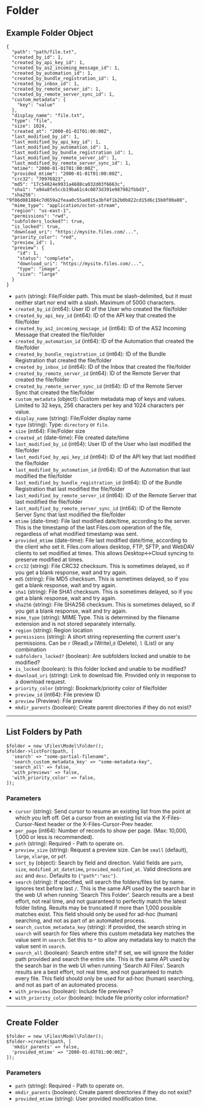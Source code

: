 # Folder

## Example Folder Object

```
{
  "path": "path/file.txt",
  "created_by_id": 1,
  "created_by_api_key_id": 1,
  "created_by_as2_incoming_message_id": 1,
  "created_by_automation_id": 1,
  "created_by_bundle_registration_id": 1,
  "created_by_inbox_id": 1,
  "created_by_remote_server_id": 1,
  "created_by_remote_server_sync_id": 1,
  "custom_metadata": {
    "key": "value"
  },
  "display_name": "file.txt",
  "type": "file",
  "size": 1024,
  "created_at": "2000-01-01T01:00:00Z",
  "last_modified_by_id": 1,
  "last_modified_by_api_key_id": 1,
  "last_modified_by_automation_id": 1,
  "last_modified_by_bundle_registration_id": 1,
  "last_modified_by_remote_server_id": 1,
  "last_modified_by_remote_server_sync_id": 1,
  "mtime": "2000-01-01T01:00:00Z",
  "provided_mtime": "2000-01-01T01:00:00Z",
  "crc32": "70976923",
  "md5": "17c54824e9931a4688ca032d03f6663c",
  "sha1": "a94a8fe5ccb19ba61c4c0873d391e987982fbbd3",
  "sha256": "9f86d081884c7d659a2feaa0c55ad015a3bf4f1b2b0b822cd15d6c15b0f00a08",
  "mime_type": "application/octet-stream",
  "region": "us-east-1",
  "permissions": "rwd",
  "subfolders_locked?": true,
  "is_locked": true,
  "download_uri": "https://mysite.files.com/...",
  "priority_color": "red",
  "preview_id": 1,
  "preview": {
    "id": 1,
    "status": "complete",
    "download_uri": "https://mysite.files.com/...",
    "type": "image",
    "size": "large"
  }
}
```

* `path` (string): File/Folder path. This must be slash-delimited, but it must neither start nor end with a slash. Maximum of 5000 characters.
* `created_by_id` (int64): User ID of the User who created the file/folder
* `created_by_api_key_id` (int64): ID of the API key that created the file/folder
* `created_by_as2_incoming_message_id` (int64): ID of the AS2 Incoming Message that created the file/folder
* `created_by_automation_id` (int64): ID of the Automation that created the file/folder
* `created_by_bundle_registration_id` (int64): ID of the Bundle Registration that created the file/folder
* `created_by_inbox_id` (int64): ID of the Inbox that created the file/folder
* `created_by_remote_server_id` (int64): ID of the Remote Server that created the file/folder
* `created_by_remote_server_sync_id` (int64): ID of the Remote Server Sync that created the file/folder
* `custom_metadata` (object): Custom metadata map of keys and values. Limited to 32 keys, 256 characters per key and 1024 characters per value.
* `display_name` (string): File/Folder display name
* `type` (string): Type: `directory` or `file`.
* `size` (int64): File/Folder size
* `created_at` (date-time): File created date/time
* `last_modified_by_id` (int64): User ID of the User who last modified the file/folder
* `last_modified_by_api_key_id` (int64): ID of the API key that last modified the file/folder
* `last_modified_by_automation_id` (int64): ID of the Automation that last modified the file/folder
* `last_modified_by_bundle_registration_id` (int64): ID of the Bundle Registration that last modified the file/folder
* `last_modified_by_remote_server_id` (int64): ID of the Remote Server that last modified the file/folder
* `last_modified_by_remote_server_sync_id` (int64): ID of the Remote Server Sync that last modified the file/folder
* `mtime` (date-time): File last modified date/time, according to the server.  This is the timestamp of the last Files.com operation of the file, regardless of what modified timestamp was sent.
* `provided_mtime` (date-time): File last modified date/time, according to the client who set it.  Files.com allows desktop, FTP, SFTP, and WebDAV clients to set modified at times.  This allows Desktop<->Cloud syncing to preserve modified at times.
* `crc32` (string): File CRC32 checksum. This is sometimes delayed, so if you get a blank response, wait and try again.
* `md5` (string): File MD5 checksum. This is sometimes delayed, so if you get a blank response, wait and try again.
* `sha1` (string): File SHA1 checksum. This is sometimes delayed, so if you get a blank response, wait and try again.
* `sha256` (string): File SHA256 checksum. This is sometimes delayed, so if you get a blank response, wait and try again.
* `mime_type` (string): MIME Type.  This is determined by the filename extension and is not stored separately internally.
* `region` (string): Region location
* `permissions` (string): A short string representing the current user's permissions.  Can be `r` (Read),`w` (Write),`d` (Delete), `l` (List) or any combination
* `subfolders_locked?` (boolean): Are subfolders locked and unable to be modified?
* `is_locked` (boolean): Is this folder locked and unable to be modified?
* `download_uri` (string): Link to download file. Provided only in response to a download request.
* `priority_color` (string): Bookmark/priority color of file/folder
* `preview_id` (int64): File preview ID
* `preview` (Preview): File preview
* `mkdir_parents` (boolean): Create parent directories if they do not exist?

---

## List Folders by Path

```
$folder = new \Files\Model\Folder();
$folder->listFor($path, [
  'search' => "some-partial-filename",
  'search_custom_metadata_key' => "some-metadata-key",
  'search_all' => false,
  'with_previews' => false,
  'with_priority_color' => false,
]);
```


### Parameters

* `cursor` (string): Send cursor to resume an existing list from the point at which you left off.  Get a cursor from an existing list via the X-Files-Cursor-Next header or the X-Files-Cursor-Prev header.
* `per_page` (int64): Number of records to show per page.  (Max: 10,000, 1,000 or less is recommended).
* `path` (string): Required - Path to operate on.
* `preview_size` (string): Request a preview size.  Can be `small` (default), `large`, `xlarge`, or `pdf`.
* `sort_by` (object): Search by field and direction. Valid fields are `path`, `size`, `modified_at_datetime`, `provided_modified_at`.  Valid directions are `asc` and `desc`.  Defaults to `{"path":"asc"}`.
* `search` (string): If specified, will search the folders/files list by name. Ignores text before last `/`. This is the same API used by the search bar in the web UI when running 'Search This Folder'.  Search results are a best effort, not real time, and not guaranteed to perfectly match the latest folder listing.  Results may be truncated if more than 1,000 possible matches exist.  This field should only be used for ad-hoc (human) searching, and not as part of an automated process.
* `search_custom_metadata_key` (string): If provided, the search string in `search` will search for files where this custom metadata key matches the value sent in `search`.  Set this to `*` to allow any metadata key to match the value sent in `search`.
* `search_all` (boolean): Search entire site?  If set, we will ignore the folder path provided and search the entire site.  This is the same API used by the search bar in the web UI when running 'Search All Files'.  Search results are a best effort, not real time, and not guaranteed to match every file.  This field should only be used for ad-hoc (human) searching, and not as part of an automated process.
* `with_previews` (boolean): Include file previews?
* `with_priority_color` (boolean): Include file priority color information?

---

## Create Folder

```
$folder = new \Files\Model\Folder();
$folder->create($path, [
  'mkdir_parents' => false,
  'provided_mtime' => "2000-01-01T01:00:00Z",
]);
```


### Parameters

* `path` (string): Required - Path to operate on.
* `mkdir_parents` (boolean): Create parent directories if they do not exist?
* `provided_mtime` (string): User provided modification time.
